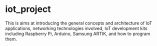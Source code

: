# iot_project
This is aims at introducing the general concepts and architecture of IoT applications, networking technologies involved, IoT development kits including Raspberry Pi, Arduino, Samsung ARTIK, and how to program them.
